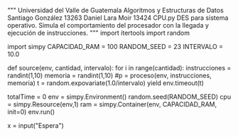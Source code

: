 """
Universidad del Valle de Guatemala
Algoritmos y Estructuras de Datos
Santiago González 13263
Daniel Lara Moir 13424
CPU.py
DES para sistema operativo. Simula el comportamiento del procesador con la llegada
y ejecución de instrucciones.
"""
import itertools
import random

import simpy
CAPACIDAD_RAM = 100
RANDOM_SEED = 23
INTERVALO = 10.0

def source(env, cantidad, intervalo):
    for i in range(cantidad):
        instrucciones = randint(1,10)
        memoria = randint(1,10)
        #p = proceso(env, instrucciones, memoria)
        t = random.expovariate(1.0/intervalo)
        yield env.timeout(t)

    


totalTime = 0
env = simpy.Environment()
random.seed(RANDOM_SEED)
cpu = simpy.Resource(env,1)
ram = simpy.Container(env, CAPACIDAD_RAM, init=0)
env.run()

x = input("Espera")
